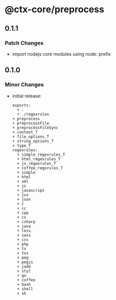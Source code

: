# @ctx-core/preprocess

## 0.1.1

### Patch Changes

- import nodejs core modules using node: prefix

## 0.1.0

### Minor Changes

- initial release:

      exports:
      	+ .
      	+ ./regexrules
      + preprocess
      + preprocessFile
      + preprocessFileSync
      + context_T
      + file_options_T
      + string_options_T
      + type_T
      regexrules:
      	+ simple_regexrules_T
      	+ html_regexrules_T
      	+ js_regexrules_T
      	+ coffee_regxrules_T
      	+ simple
      	+ html
      	+ xml
      	+ js
      	+ javascript
      	+ jsx
      	+ json
      	+ c
      	+ cc
      	+ cpp
      	+ cs
      	+ csharp
      	+ java
      	+ less
      	+ sass
      	+ css
      	+ php
      	+ ts
      	+ tsx
      	+ peg
      	+ pegjs
      	+ jade
      	+ styl
      	+ go
      	+ coffee
      	+ bash
      	+ shell
      	+ sh
